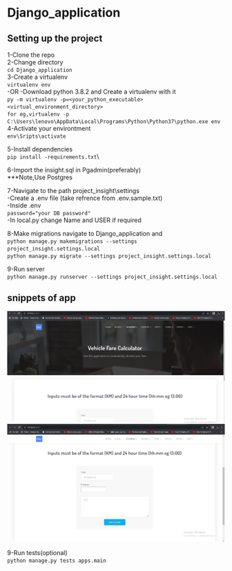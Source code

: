 # Django_application

## Setting up the project
1-Clone the repo \
2-Change directory \
`cd Django_application`\
3-Create a virtualenv\
`virtualenv env`\
-OR
-Download python 3.8.2 and Create a virtualenv with it \
`py -m virtualenv -p=<your_python_executable> <virtual_environment_directory>`\
`for eg,virtualenv -p C:\Users\lenovo\AppData\Local\Programs\Python\Python37\python.exe env`\
4-Activate your environtment\
`env\Sripts\activate` 

5-Install dependencies\
`pip install -requirements.txt`\

6-Import the insight.sql in Pgadmin(preferably)\
***Note,Use Postgres

7-Navigate to the path project_insight\settings\
-Create a .env file (take refrence from .env.sample.txt)\
-Inside .env\
`password="your DB password"`\
-In local.py change Name and USER if required

8-Make migrations navigate to Django_application and \
`python manage.py makemigrations --settings project_insight.settings.local`\
`python manage.py migrate --settings project_insight.settings.local`

9-Run server\
`python manage.py runserver --settings project_insight.settings.local`

## snippets of app
![](snip2.PNG)
![](snip1.PNG)

9-Run tests(optional)\
`python manage.py tests apps.main`










